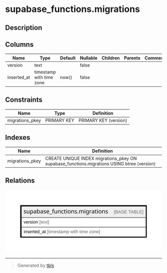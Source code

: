# supabase_functions.migrations

## Description

## Columns

| Name | Type | Default | Nullable | Children | Parents | Comment |
| ---- | ---- | ------- | -------- | -------- | ------- | ------- |
| version | text |  | false |  |  |  |
| inserted_at | timestamp with time zone | now() | false |  |  |  |

## Constraints

| Name | Type | Definition |
| ---- | ---- | ---------- |
| migrations_pkey | PRIMARY KEY | PRIMARY KEY (version) |

## Indexes

| Name | Definition |
| ---- | ---------- |
| migrations_pkey | CREATE UNIQUE INDEX migrations_pkey ON supabase_functions.migrations USING btree (version) |

## Relations

![er](supabase_functions.migrations.svg)

---

> Generated by [tbls](https://github.com/k1LoW/tbls)
